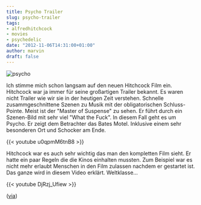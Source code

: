```yaml
---
title: Psycho Trailer
slug: psycho-trailer
tags:
- alfredhitchcock
- movies
- psychedelic
date: "2012-11-06T14:31:00+01:00"
author: marvin
draft: false
---
```

![psycho](/images/psycho.jpg)

Ich stimme mich schon langsam auf den neuen Hitchcock Film ein.
Hitchcock war ja immer für seine großartigen Trailer bekannt. Es waren
nicht Trailer wie wir sie in der heutigen Zeit verstehen. Schnelle
zusammgeschnittene Szenen zu Musik mit der obligatorischen
Schluss-Pointe. Meist ist der "Master of Suspense" zu sehen. Er führt
durch ein Szenen-Bild mit sehr viel "What the Fuck". In diesem Fall geht
es um Psycho. Er zeigt dem Betrachter das Bates Motel. Inklusive einem
sehr besonderen Ort und Schocker am Ende.

{{< youtube u0qpmM6tnB8 >}}

Hitchcock war es auch sehr wichtig das man den kompletten Film sieht. Er
hatte ein paar Regeln die die Kinos einhalten mussten. Zum Beispiel war
es nicht mehr erlaubt Menschen in den Film zulassen nachdem er gestartet
ist. Das ganze wird in diesem Video erklärt. Weltklasse...

{{< youtube DjRzj_Ufiew >}}

([via](http://www.openculture.com/2012/11/hitchcock_tantalizes_audiences_with_playful_trailer_for_psycho.html))